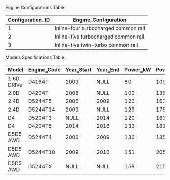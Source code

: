 Engine Configurations Table:

| Configuration_ID | Engine_Configuration                        |
|------------------|---------------------------------------------|
| 1                | Inline-four turbocharged common rail        |
| 2                | Inline-five turbocharged common rail        |
| 3                | Inline-five twin-turbo common rail          |

Models Specifications Table:

| Model      | Engine_Code | Year_Start | Year_End | Power_kW | Power_PS | Power_bhp | Torque_Nm | Torque_lbft | Torque_rpm         | Displacement_cc | Displacement_in3 | Configuration_ID |
|------------|-------------|------------|----------|----------|----------|-----------|-----------|-------------|--------------------|-----------------|------------------|------------------|
| 1.6D DRIVe | D4164T      | 2009       | NULL     | 80       | 109      | 107       | 240       | 177         | 1750               | 1560            | 95.2             | 1                |
| 2.0D       | D4204T      | 2008       | NULL     | 100      | 136      | 134       | 320       | 236         | 2000               | 1997            | 121.9            | 1                |
| 2.4D       | D5244T5     | 2006       | 2009     | 120      | 163      | 161       | 340       | 251         | NULL               | 2400            | 146.5            | 2                |
| 2.4D       | D5244T14    | 2009       | NULL     | 129      | 175      | 173       | 420       | 310         | 1500–2750          | 2400            | 146.5            | 2                |
| D4         | D5204T3     | NULL       | 2014     | 120      | 163      | 161       | 400       | 295         | NULL               | 1984            | 121.1            | 2                |
| D4         | D4204T5     | 2014       | 2016     | 133      | 181      | 178       | 400       | 295         | NULL               | 1969            | 120.2            | 1                |
| D5D5 AWD   | D5244T4     | 2006       | 2009     | 136      | 185      | 182       | 400       | 295         | NULL               | 2400            | 146.5            | 2                |
| D5D5 AWD   | D5244T10    | 2009       | 2010     | 151      | 205      | 202       | 420       | 310         | 1500–3250          | 2400            | 146.5            | 3                |
| D5D5 AWD   | D5244TX     | NULL       | NULL     | 158      | 215      | 212       | 420       | 310         | NULL               | 2400            | 146.5            | 3                |